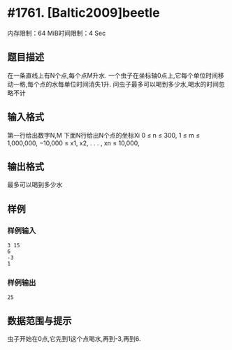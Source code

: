 # #1761. [Baltic2009]beetle

内存限制：64 MiB时间限制：4 Sec

## 题目描述

在一条直线上有N个点,每个点M升水. 
一个虫子在坐标轴0点上,它每个单位时间移动一格,每个点的水每单位时间消失1升. 
问虫子最多可以喝到多少水,喝水的时间忽略不计


## 输入格式


第一行给出数字N,M 
下面N行给出N个点的坐标Xi 
0 ≤ n ≤ 300, 1 ≤ m ≤ 1,000,000, &#8722;10,000 ≤ x1, x2, . . . , xn ≤ 10,000,


## 输出格式


最多可以喝到多少水

## 样例

### 样例输入

    
    3 15
    6
    -3
    1
    
    
    

### 样例输出

    
    
    25
    
    
    

## 数据范围与提示


虫子开始在0点,它先到1这个点喝水,再到-3,再到6.
